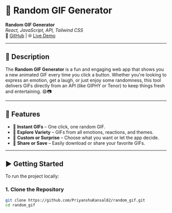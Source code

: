 # 🎉 Random GIF Generator

**Random GIF Generator**  
*React, JavaScript, API, Tailwind CSS*  
🔗 [GitHub](https://github.com/PriyanshuKansal82/random_gif) | 🌐 [Live Demo](https://priyanshukansal82.github.io/random_gif/)  

---

## 📝 Description

The **Random GIF Generator** is a fun and engaging web app that shows you a new animated GIF every time you click a button. Whether you're looking to express an emotion, get a laugh, or just enjoy some randomness, this tool delivers GIFs directly from an API (like GIPHY or Tenor) to keep things fresh and entertaining. 😄📷

---

## 🚀 Features

- 🎥 **Instant GIFs** – One click, one random GIF.
- 🌈 **Explore Variety** – GIFs from all emotions, reactions, and themes.
- 🎨 **Custom or Surprise** – Choose what you want or let the app decide.
- 💾 **Share or Save** – Easily download or share your favorite GIFs.

---

## ▶️ Getting Started

To run the project locally:

### 1. Clone the Repository
```bash
git clone https://github.com/PriyanshuKansal82/random_gif.git
cd random_gif

